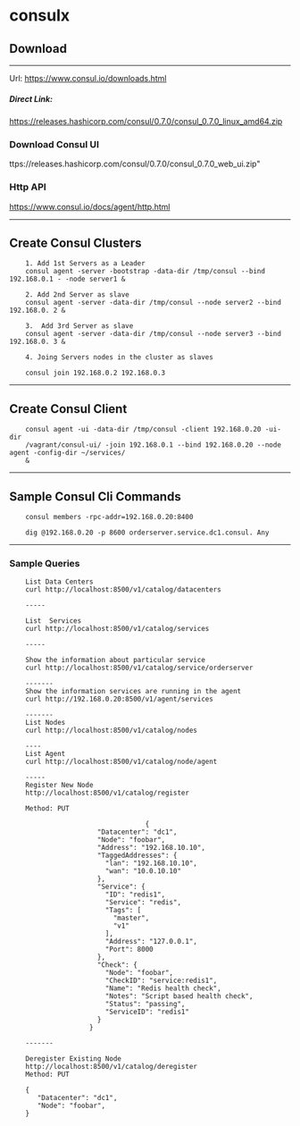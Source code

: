 # consulx


## Download
----

Url: https://www.consul.io/downloads.html

##### Direct Link:
https://releases.hashicorp.com/consul/0.7.0/consul_0.7.0_linux_amd64.zip

### Download Consul UI

ttps://releases.hashicorp.com/consul/0.7.0/consul_0.7.0_web_ui.zip"

### Http API 

https://www.consul.io/docs/agent/http.html

-----

## Create Consul Clusters

        1. Add 1st Servers as a Leader
        consul agent -server -bootstrap -data-dir /tmp/consul --bind 192.168.0.1 - -node server1 &

        2. Add 2nd Server as slave
        consul agent -server -data-dir /tmp/consul --node server2 --bind 192.168.0. 2 &

        3.  Add 3rd Server as slave
        consul agent -server -data-dir /tmp/consul --node server3 --bind 192.168.0. 3 &

        4. Joing Servers nodes in the cluster as slaves

        consul join 192.168.0.2 192.168.0.3

----
## Create Consul Client
        consul agent -ui -data-dir /tmp/consul -client 192.168.0.20 -ui-dir
        /vagrant/consul-ui/ -join 192.168.0.1 --bind 192.168.0.20 --node agent -config-dir ~/services/
        &

-----
## Sample Consul Cli Commands

        consul members -rpc-addr=192.168.0.20:8400

        dig @192.168.0.20 -p 8600 orderserver.service.dc1.consul. Any

-----
### Sample Queries

        List Data Centers
        curl http://localhost:8500/v1/catalog/datacenters
        
        -----

        List  Services
        curl http://localhost:8500/v1/catalog/services

        -----
        
        Show the information about particular service
        curl http://localhost:8500/v1/catalog/service/orderserver

        -------
        Show the information services are running in the agent
        curl http://192.168.0.20:8500/v1/agent/services
        
        -------
        List Nodes
        curl http://localhost:8500/v1/catalog/nodes

        ----
        List Agent
        curl http://localhost:8500/v1/catalog/node/agent
        
        -----
        Register New Node
        http://localhost:8500/v1/catalog/register

        Method: PUT

                                      {
                          "Datacenter": "dc1",
                          "Node": "foobar",
                          "Address": "192.168.10.10",
                          "TaggedAddresses": {
                            "lan": "192.168.10.10",
                            "wan": "10.0.10.10"
                          },
                          "Service": {
                            "ID": "redis1",
                            "Service": "redis",
                            "Tags": [
                              "master",
                              "v1"
                            ],
                            "Address": "127.0.0.1",
                            "Port": 8000
                          },
                          "Check": {
                            "Node": "foobar",
                            "CheckID": "service:redis1",
                            "Name": "Redis health check",
                            "Notes": "Script based health check",
                            "Status": "passing",
                            "ServiceID": "redis1"
                          }
                        }
 
        -------
        
        Deregister Existing Node
        http://localhost:8500/v1/catalog/deregister
        Method: PUT

        {
           "Datacenter": "dc1",
           "Node": "foobar",
        }
